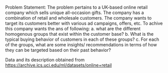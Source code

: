 Problem Statement: The problem pertains to a UK-based online retail company which sells unique all-occasion gifts. The company has a combination of retail and wholesale customers. The company wants to target its customers better with various ad campaigns, offers, etc. To achive this company wants the ans of following:
 a. what are the different homogenous groups that exist within the customer base?
 b. What is the typical buying behavior of customers in each of these groups?
 c. For each of the groups, what are some insights/ recommendations in terms of how they can be targeted based on their past behavior?

Data and its description obtained from https://archive.ics.uci.edu/ml/datasets/online+retail
